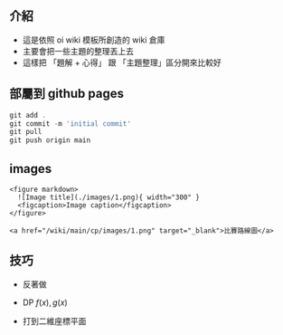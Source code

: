 ## 介紹

- 這是依照 oi wiki 模板所創造的 wiki 倉庫
- 主要會把一些主題的整理丟上去
- 這樣把 「題解 + 心得」 跟 「主題整理」區分開來比較好

## 部屬到 github pages

```powershell
git add .
git commit -m 'initial commit'
git pull
git push origin main
```

## images

```
<figure markdown>
  ![Image title](./images/1.png){ width="300" }
  <figcaption>Image caption</figcaption>
</figure>
```

```
<a href="/wiki/main/cp/images/1.png" target="_blank">比賽路線圖</a>
```

## 技巧

- 反著做
- DP $f(x),g(x)$

- 打到二維座標平面

